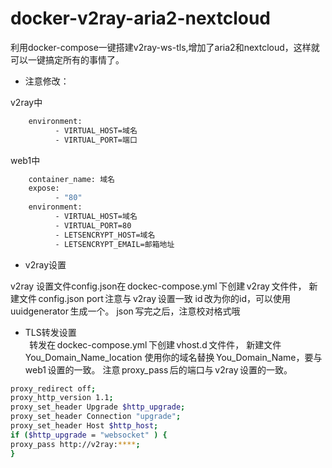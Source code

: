 # docker-v2ray-aria2-nextcloud  

利用docker-compose一键搭建v2ray-ws-tls,增加了aria2和nextcloud，这样就可以一键搞定所有的事情了。  

- 注意修改：

v2ray中  

```bash
    environment:
          - VIRTUAL_HOST=域名
          - VIRTUAL_PORT=端口
```

web1中  

```bash
    container_name: 域名
    expose:
          - "80"
    environment:
          - VIRTUAL_HOST=域名
          - VIRTUAL_PORT=80
          - LETSENCRYPT_HOST=域名
          - LETSENCRYPT_EMAIL=邮箱地址

```  

- v2ray设置  

v2ray 设置文件config.json在 dockec-compose.yml 下创建 v2ray 文件件，
新建文件 config.json
port 注意与 v2ray 设置一致
id 改为你的id，可以使用 uuidgenerator 生成一个。
json 写完之后，注意校对格式哦

- TLS转发设置  
  
转发在 dockec-compose.yml 下创建 vhost.d 文件件，
新建文件 You_Domain_Name_location
使用你的域名替换 You_Domain_Name，要与 web1 设置的一致。
注意 proxy_pass 后的端口与 v2ray 设置的一致。  

```bash
proxy_redirect off;
proxy_http_version 1.1;
proxy_set_header Upgrade $http_upgrade;
proxy_set_header Connection "upgrade";
proxy_set_header Host $http_host;
if ($http_upgrade = "websocket" ) {
proxy_pass http://v2ray:****;
}
```
